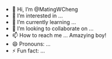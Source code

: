 - 👋 Hi, I’m @MatingWCheng
- 👀 I’m interested in ...
- 🌱 I’m currently learning ...
- 💞️ I’m looking to collaborate on ...
- 📫 How to reach me ... Amazying boy!
- 😄 Pronouns: ...
- ⚡ Fun fact: ...

<!---
MatingWCheng/MatingWCheng is a ✨ special ✨ repository because its `README.md` (this file) appears on your GitHub profile.
You can click the Preview link to take a look at your changes.
--->
